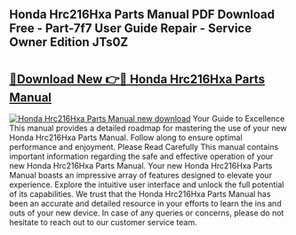 ## Honda Hrc216Hxa Parts Manual PDF Download Free - Part-7f7 User Guide Repair - Service Owner Edition JTs0Z

# <h2><a href="http://bc21582.oget.top/?id=Honda+Hrc216Hxa+Parts+Manual">🔗Download New 👉🔴 Honda Hrc216Hxa Parts Manual</a></h2>

[![Honda Hrc216Hxa Parts Manual new download](https://i.imgur.com/5g1atiW.png)](http://bc21582.oget.top/?id=Honda+Hrc216Hxa+Parts+Manual)
Your Guide to Excellence This manual provides a detailed roadmap for mastering the use of your new Honda Hrc216Hxa Parts Manual. Follow along to ensure optimal performance and enjoyment. Please Read Carefully This manual contains important information regarding the safe and effective operation of your new Honda Hrc216Hxa Parts Manual. Your new Honda Hrc216Hxa Parts Manual boasts an impressive array of features designed to elevate your experience. Explore the intuitive user interface and unlock the full potential of its capabilities. We trust that the Honda Hrc216Hxa Parts Manual has been an accurate and detailed resource in your efforts to learn the ins and outs of your new device. In case of any queries or concerns, please do not hesitate to reach out to our customer service team.
